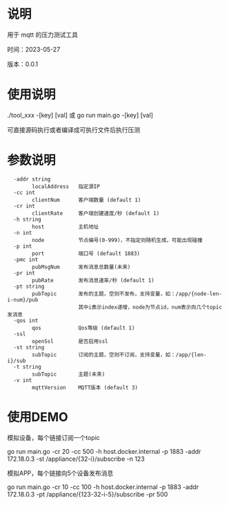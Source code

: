 # 说明

用于 mqtt 的压力测试工具

时间：2023-05-27

版本：0.0.1

# 使用说明

./tool_xxx -[key] [val]  或  go run main.go -[key] [val]

可直接源码执行或者编译成可执行文件后执行压测



# 参数说明

```
  -addr string
        localAddress   指定源IP
  -cc int
        clientNum      客户端数量 (default 1)
  -cr int
        clientRate     客户端创建速度/秒 (default 1)
  -h string
        host           主机地址
  -n int
        node           节点编号(0-999)，不指定则随机生成，可能出现碰撞
  -p int
        port           端口号 (default 1883)
  -pmc int
        pubMsgNum      发布消息总数量(未来)
  -pr int
        pubRate        发布消息速率/秒 (default 1)
  -pt string
        pubTopic       发布的主题，空则不发布，支持变量，如：/app/{node-len-i-num}/pub
                       其中i表示index递增，node为节点id，num表示向几个topic发消息
  -qos int
        qos            Qos等级 (default 1)
  -ssl
        openSsl        是否启用ssl
  -st string
        subTopic       订阅的主题，空则不订阅，支持变量，如：/app/{len-i}/sub
  -t string
        subTopic       主题(未来)
  -v int
        mqttVersion    MQTT版本 (default 3)
```

# 使用DEMO

模拟设备，每个链接订阅一个topic

go run main.go -cr 20 -cc 500 -h host.docker.internal -p 1883 -addr 172.18.0.3 -st /appliance/{32-i}/subscribe -n 123

模拟APP，每个链接向5个设备发布消息

go run main.go -cr 10 -cc 100 -h host.docker.internal -p 1883 -addr 172.18.0.3 -pt /appliance/{123-32-i-5}/subscribe -pr 500

